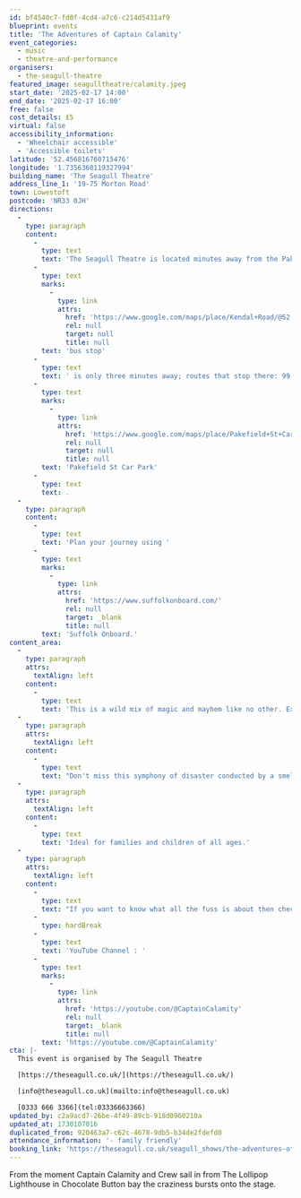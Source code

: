 ```yaml
---
id: bf4540c7-fd0f-4cd4-a7c6-c214d5431af9
blueprint: events
title: 'The Adventures of Captain Calamity'
event_categories:
  - music
  - theatre-and-performance
organisers:
  - the-seagull-theatre
featured_image: seagulltheatre/calamity.jpeg
start_date: '2025-02-17 14:00'
end_date: '2025-02-17 16:00'
free: false
cost_details: £5
virtual: false
accessibility_information:
  - 'Wheelchair accessible'
  - 'Accessible toilets'
latitude: '52.456816760715476'
longitude: '1.7356360119327994'
building_name: 'The Seagull Theatre'
address_line_1: '19-75 Morton Road'
town: Lowestoft
postcode: 'NR33 0JH'
directions:
  -
    type: paragraph
    content:
      -
        type: text
        text: 'The Seagull Theatre is located minutes away from the Pakefield Beach. The nearest '
      -
        type: text
        marks:
          -
            type: link
            attrs:
              href: 'https://www.google.com/maps/place/Kendal+Road/@52.4576983,1.7353206,19.01z/data=!4m23!1m16!4m15!1m6!1m2!1s0x47da1a4971b973c9:0x2c84b33fec5a721b!2sKendal+Road,+Lowestoft+NR33+0PD!2m2!1d1.7355958!2d52.4583896!1m6!1m2!1s0x47da1a4994894eb3:0x507aba8852d97178!2sThe+Seagull,+19-75+Morton+Rd,+Pakefield,+Lowestoft+NR33+0JH!2m2!1d1.7356033!2d52.4566925!3e2!3m5!1s0x47da1a497726cb69:0xa3de9b97c36f9552!8m2!3d52.458103!4d1.735413!16s%2Fg%2F1q67ckbl6'
              rel: null
              target: null
              title: null
        text: 'bus stop'
      -
        type: text
        text: ' is only three minutes away; routes that stop there: 99 Coastal Clipper, X2 Coastlink, 902 and X21 Coastlink. The closest parking is '
      -
        type: text
        marks:
          -
            type: link
            attrs:
              href: 'https://www.google.com/maps/place/Pakefield+St+Car+Park/@52.4572396,1.7325911,17.25z/data=!4m23!1m16!4m15!1m6!1m2!1s0x47da1a4971b973c9:0x2c84b33fec5a721b!2sKendal+Road,+Lowestoft+NR33+0PD!2m2!1d1.7355958!2d52.4583896!1m6!1m2!1s0x47da1a4994894eb3:0x507aba8852d97178!2sThe+Seagull,+19-75+Morton+Rd,+Pakefield,+Lowestoft+NR33+0JH!2m2!1d1.7356033!2d52.4566925!3e2!3m5!1s0x47da1b5e1c31d843:0x69c464699df856ce!8m2!3d52.4557954!4d1.7376769!16s%2Fg%2F11frs3mqjx'
              rel: null
              target: null
              title: null
        text: 'Pakefield St Car Park'
      -
        type: text
        text: .
  -
    type: paragraph
    content:
      -
        type: text
        text: 'Plan your journey using '
      -
        type: text
        marks:
          -
            type: link
            attrs:
              href: 'https://www.suffolkonboard.com/'
              rel: null
              target: _blank
              title: null
        text: 'Suffolk Onboard.'
content_area:
  -
    type: paragraph
    attrs:
      textAlign: left
    content:
      -
        type: text
        text: 'This is a wild mix of magic and mayhem like no other. Expect 55 minutes of jaw dropping family fun and insanity featuring marvellous magic, bombastic balloons, beautiful bubbles, silly science, gigglesome games, cheeky tunes, one or two custard pies and enough craziness to send you into a fit of giggles before the curtain comes crashing down.'
  -
    type: paragraph
    attrs:
      textAlign: left
    content:
      -
        type: text
        text: "Don't miss this symphony of disaster conducted by a smelly dragon, a magical musical Story Teller and the biggest buffoon of all, Captain Calamity."
  -
    type: paragraph
    attrs:
      textAlign: left
    content:
      -
        type: text
        text: 'Ideal for families and children of all ages.'
  -
    type: paragraph
    attrs:
      textAlign: left
    content:
      -
        type: text
        text: "If you want to know what all the fuss is about then check out Captain Calamity's very own"
      -
        type: hardBreak
      -
        type: text
        text: 'YouTube Channel : '
      -
        type: text
        marks:
          -
            type: link
            attrs:
              href: 'https://youtube.com/@CaptainCalamity'
              rel: null
              target: _blank
              title: null
        text: 'https://youtube.com/@CaptainCalamity'
cta: |-
  This event is organised by The Seagull Theatre

  [https://theseagull.co.uk/](https://theseagull.co.uk/)

  [info@theseagull.co.uk](mailto:info@theseagull.co.uk)

  [0333 666 3366](tel:03336663366)
updated_by: c2a9acd7-26be-4f49-89cb-918d0960210a
updated_at: 1730107016
duplicated_from: 920463a7-c62c-4678-9db5-b34de2fdefd0
attendance_information: '- family friendly'
booking_link: 'https://theseagull.co.uk/seagull_shows/the-adventures-of-captain-calamity/'
---
```

From the moment Captain Calamity and Crew sail in from The Lollipop Lighthouse in Chocolate Button bay the craziness bursts onto the stage.